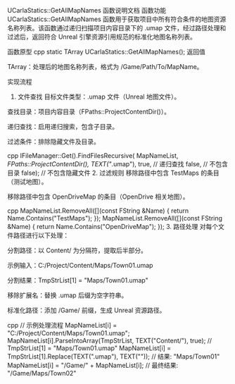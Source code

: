 UCarlaStatics::GetAllMapNames 函数说明文档
函数功能
UCarlaStatics::GetAllMapNames 函数用于获取项目中所有符合条件的地图资源名称列表。该函数通过递归扫描项目内容目录下的 .umap 文件，经过路径处理和过滤后，返回符合 Unreal 引擎资源引用规范的标准化地图名称列表。

函数原型
cpp
static TArray<FString> UCarlaStatics::GetAllMapNames();
返回值

TArray<FString>：处理后的地图名称列表，格式为 /Game/Path/To/MapName。

实现流程
1. 文件查找
目标文件类型：.umap 文件（Unreal 地图文件）。

查找目录：项目内容目录（FPaths::ProjectContentDir()）。

递归查找：启用递归搜索，包含子目录。

过滤条件：排除隐藏文件及目录。

cpp
IFileManager::Get().FindFilesRecursive(
    MapNameList, 
    *FPaths::ProjectContentDir(), 
    TEXT("*.umap"), 
    true,   // 递归查找
    false,  // 不包含目录
    false); // 不包含隐藏文件
2. 过滤规则
移除路径中包含 TestMaps 的条目（测试地图）。

移除路径中包含 OpenDriveMap 的条目（OpenDrive 相关地图）。

cpp
MapNameList.RemoveAll([](const FString &Name) { 
    return Name.Contains("TestMaps"); 
});
MapNameList.RemoveAll([](const FString &Name) { 
    return Name.Contains("OpenDriveMap"); 
});
3. 路径处理
对每个文件路径进行以下处理：

分割路径：以 Content/ 为分隔符，提取后半部分。

示例输入：C:/Project/Content/Maps/Town01.umap

分割结果：TmpStrList[1] = "Maps/Town01.umap"

移除扩展名：替换 .umap 后缀为空字符串。

标准化路径：添加 /Game/ 前缀，生成 Unreal 资源路径。

cpp
// 示例处理流程
MapNameList[i] = "C:/Project/Content/Maps/Town01.umap";
MapNameList[i].ParseIntoArray(TmpStrList, TEXT("Content/"), true);
// TmpStrList[1] = "Maps/Town01.umap"
MapNameList[i] = TmpStrList[1].Replace(TEXT(".umap"), TEXT(""));
// 结果: "Maps/Town01"
MapNameList[i] = "/Game/" + MapNameList[i];
// 最终结果: "/Game/Maps/Town02"